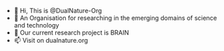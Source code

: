 - 👋 Hi, This is @DualNature-Org
- 👀 An Organisation for researching in the emerging domains of science and technology
- 🌱 Our current research project is BRAIN
- 📫 Visit on dualnature.org

<!---
DualNature-Org/DualNature-Org is a ✨ special ✨ repository because its `README.md` (this file) appears on your GitHub profile.
You can click the Preview link to take a look at your changes.
--->
